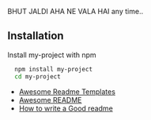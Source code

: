 BHUT JALDI AHA NE VALA HAI any time..

## Installation

Install my-project with npm

```bash
  npm install my-project
  cd my-project
```
 - [Awesome Readme Templates](https://awesomeopensource.com/project/elangosundar/awesome-README-templates)
 - [Awesome README](https://github.com/matiassingers/awesome-readme)
 - [How to write a Good readme](https://bulldogjob.com/news/449-how-to-write-a-good-readme-for-your-github-project)
